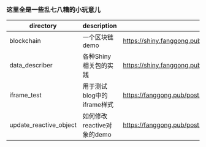 
### 这里全是一些乱七八糟的小玩意儿

| directory | description | url |
|-|-|-|
|blockchain|一个区块链demo|https://shiny.fanggong.pub/blockchain/|
|data_describer|各种Shiny相关包的实践|https://shiny.fanggong.pub/data_describer/|
|iframe_test|用于测试blog中的iframe样式|https://fanggong.pub/posts/always_today/|
|update_reactive_object|如何修改reactive对象的demo|https://fanggong.pub/posts/20210606_shiny_update_reactive_object/|

